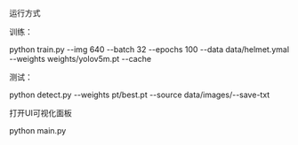 运行方式

训练：

python train.py --img 640 --batch 32 --epochs 100 --data data/helmet.ymal --weights weights/yolov5m.pt --cache

测试：

python detect.py --weights pt/best.pt --source data/images/--save-txt 


打开UI可视化面板

python main.py
